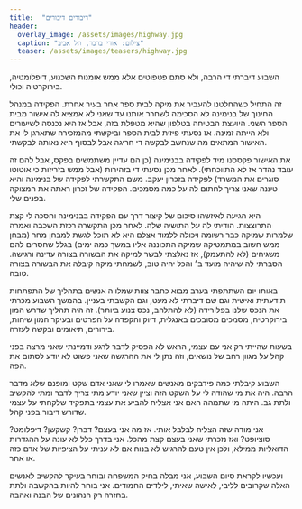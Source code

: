 ```yaml
---
title:  "דיבורים דיבורים"
header:
  overlay_image: /assets/images/highway.jpg
  caption: "צילום: אורי ברכר, תל אביב"
  teaser: /assets/images/teasers/highway.jpg
---
```


השבוע דיברתי די הרבה, ולא סתם פטפוטים אלא ממש אומנות השכנוע, דיפלומטיה, בירוקרטיה וכולי.<!--more-->

זה התחיל כשהחלטנו להעביר את מיקה לבית ספר אחר בעיר אחרת.
הפקידה במנהל החינוך של בנימינה לא הסכימה לשחרר אותנו עד שאני לא אמציא לה אישור מבית הספר השני.
היועצת הבטיחה בטלפון שהיא מטפלת בזה, אבל אז היא נכנסה לשיעורים ולא הייתה זמינה.
אז נסעתי פיזית לבית הספר וביקשתי מהמזכירה שתארגן לי את
האישור המתאים מה שנחשב לבקשה די חריגה אבל לבסוף היא נאותה לבקשתי.

את האישור פקססנו מיד לפקידה בבנימינה (כן הם עדיין משתמשים בפקס, אבל להם זה עובד נהדר אז לא התווכחתי).
לאחר מכן נסעתי די בזהירות (אבל ממש בזריזות כי אוטוטו סוגרים את המשרד) לפקידה בזכרון יעקב. משם התקשרתי
לפקידה של בנימינה והיא טענה שאני צריך לחתום לה על כמה מסמכים. הפקידה של זכרון ראתה את המצוקה בפנים שלי.

היא הגיעה לאיזשהו סיכום של קיצור דרך עם הפקידה בבנימינה וחסכה לי קצת התרוצצות. הודיתי לה על התושיה שלה.
לאחר מכן התקשרה רכזת השכבה ואמרה שלמרות שמיקה כבר רשומה ויכולה ללמוד אצלם היא לא תוכל לגשת למבחן מחר
(מבחן ממש חשוב במתמטיקה שמיקה התכוננה אליו במשך כמה ימים) בגלל שחסרים להם משגיחים (לא להתעמק),
אז נאלצתי לבשר למיקה את הבשורה בצורה עדינה ורגישה.
הסברתי לה שיהיה מועד ב׳ והכל יהיה טוב, לשמחתי מיקה קיבלה את הבשורה בצורה טובה.

באותו יום השתתפתי בערב מבוא כחבר צוות שמלווה
אנשים בתהליך של התפתחות תודעתית ואישית וגם שם דיברתי לא מעט, וגם הקשבתי בעניין.
בהמשך השבוע מכרתי את הנכס שלנו בפלורידה (לא להתלהב, נכס צנוע ביותר).
זה היה תהליך שדרש המון בירוקרטיה, מסמכים מסובכים באנגלית,
דיוק והקפדה על הפרטים ובעיקר המון שיחות, בירורים, תיאומים ובקשה לעזרה.

בשעות שהייתי רק אני עם עצמי, הראש לא הפסיק לדבר לרגע ודמיינתי
שאני מרצה בפני קהל על מגוון רחב של נושאים, וזה נתן לי את ההרגשה שאני פשוט לא יודע לסתום את הפה.

השבוע קיבלתי כמה פידבקים מאנשים שאמרו לי שאני אדם שקט ומופנם שלא מדבר הרבה.
היה את מי שהודה לי על השקט הזה וציין שאני יודע מתי צריך לדבר ומתי להקשיב ולתת גב.
היתה מי שתמהה האם אני אצליח להביע את עצמי בתפקיד שלקחתי על עצמי שדורש דיבור בפני קהל.

אני מודה שזה הצליח לבלבל אותי. אז מה אני בעצם? דברן? קשקשן? דיפלומט? סוציופט?
ואז נזכרתי שאני בעצם קצת מהכל. אני בדרך כלל לא עונה על ההגדרות הדואליות ממילא,
ולכן אין טעם להרגיש לא בנוח אם לא עניתי על הציפיות של אדם כזה או אחר.

ועכשיו לקראת סיום השבוע,
אני מבלה בחיק המשפחה ובוחר בעיקר להקשיב לאנשים האלה שקרובים לליבי, לאישה שאיתי, לילדים החמודים.
אני בוחר להיות בהקשבה ולתת בחזרה רק הנהונים של הבנה ואהבה.
